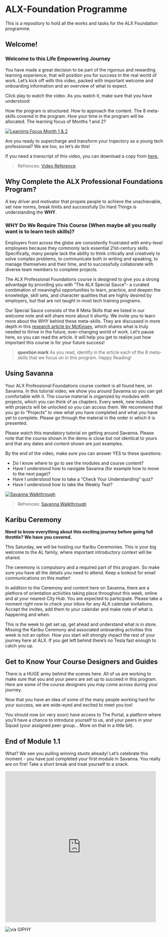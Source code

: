 # ALX-Foundation Programme

This is a repository to hold all the works and tasks for the ALX Foundation programme.

## Welcome!

### Welcome to this Life Empowering Journey

You have made a great decision to be part of the rigorous and rewarding learning experience, that will position you for success in the real world of work. Let’s kick off with this video, packed with important welcome and onboarding information and an overview of what to expect.

Click play to watch the video. As you watch it, make sure that you have understood:

How the program is structured.
How to approach the content.
The 8 meta-skills covered in the program.
How your time in the program will be allocated.
The learning focus of Months 1 and 2?

[![Learning Focus Month 1 & 2](https://drive.google.com/file/d/1QeVM7JK5HjVOpR_8QPMFQjK8kLiph3fb/view)](https://drive.google.com/file/d/1QeVM7JK5HjVOpR_8QPMFQjK8kLiph3fb/view)

Are you ready to supercharge and transform your trajectory as a young tech professional? We are too, so let’s do this!

If you need a transcript of this video, you can download a copy from <a href="https://docs.google.com/document/d/1iP2xznQdvNk8TUSWSECi6ezDX3HzF9q773pSv4QPeiQ/copy">here.</a>

>
> Refrences: <a href="https://drive.google.com/file/d/1QeVM7JK5HjVOpR_8QPMFQjK8kLiph3fb/view?usp=sharing">Video Reference</a>
>

## Why Complete the ALX Professional Foundations Program?

A key driver and motivator that propels people to achieve the unachievable, set new norms, break limits and successfully Do Hard Things is understanding the **WHY**.

### WHY Do We Require This Course (When maybe all you really want is to learn tech skills)?
Employers from across the globe are consistently frustrated with entry-level employees because they commonly lack essential 21st-century skills. Specifically, many people lack the ability to think critically and creatively to solve complex problems, to communicate both in writing and speaking, to manage themselves and their time, and to successfully collaborate with diverse team members to complete projects.

The ALX Professional Foundations course is designed to give you a strong advantage by providing you with “The ALX Special Sauce”– a curated combination of meaningful opportunities to learn, practice, and deepen the knowledge, skill sets, and character qualities that are highly desired by employers, but that are not taught in most tech training programs.

Our Special Sauce consists of the 8 Meta Skills that we listed in our welcome note and will share more about it shortly. We invite you to learn more about the WHY behind these meta-skills. They are discussed in more depth in this <a href="https://www.mckinsey.com/industries/public-sector/our-insights/defining-the-skills-citizens-will-need-in-the-future-world-of-work?cid=other-soc-lkn-mps-mck-oth-2106--&amp;sid=8452174334&amp;linkId=194255334">research article by McKinsey</a>, which shares what is truly needed to thrive in the future, ever-changing world of work. Let’s pause here, so you can read the article. It will help you get to realize just how important this course is for your future success!

>
> **question mark**
> As you read, identify in the article each of the 8 meta-skills that we focus on in this program. Happy Reading!
>

## Using Savanna

Your ALX Professional Foundations course content is all found here, on Savanna. In this tutorial video, we show you around Savanna so you can get comfortable with it. The course material is organized by modules with projects, which you can think of as chapters. Every week, new modules with projects will be unlocked so you can access them. We recommend that you go to “Projects” to view what you have completed and what you have yet to complete. Please go through the material in the order in which it is presented.

Please watch this mandatory tutorial on getting around Savanna. Please note that the course shown in the demo is close but not identical to yours and that any dates and content shown are just examples.

By the end of the video, make sure you can answer YES to these questions:

- Do I know where to go to see the modules and course content?
- Have I understood how to navigate Savanna (for example how to move to the next page)?
- Have I understood how to take a “Check Your Understanding” quiz?
- Have I understood how to take the Weekly Test?

[![Savanna Walkthrough](https://www.youtube.com/watch?v=o75c90vuVqE)](https://www.youtube.com/watch?v=o75c90vuVqE&embeds_referring_euri=https%3A%2F%2Fintranet.alxswe.com%2F&source_ve_path=Mjg2NjY)

>
> Refrences: <a href="https://www.youtube.com/watch?v=o75c90vuVqE">Savanna Walkthrough</a>
>

## Karibu Ceremony

**Need to know everything about this exciting journey before going full throttle? We have you covered.**

This Saturday, we will be hosting our Karibu Ceremonies. This is your big welcome to the AL family, where important introductory context will be shared.

The ceremony is compulsory and a required part of this program. So make sure you have all the details you need to attend. Keep a lookout for email communications on this matter!

In addition to the Ceremony and content here on Savanna, there are a plethora of orientation activities taking place throughout this week, online and at your nearest City Hub. You are expected to participate. Please take a moment right now to check your inbox for any ALX calendar invitations. Accept the invites, add them to your calendar and make note of what is happening and when.

This is the week to get set up, get ahead and understand what is in store. Missing the Karibu Ceremony and associated onboarding activities this week is not an option. How you start will strongly impact the rest of your journey here at ALX. If you get left behind there’s no Tesla fast enough to catch you up.

## Get to Know Your Course Designers and Guides

There is a HUGE army behind the scenes here. All of us are working to make sure that you and your peers are set up to succeed in this program. Here are some of the course designers you may come across during your journey.



Now that you have an idea of some of the many people working hard for your success, we are wide-eyed and excited to meet you too!

You should now (or very soon) have access to The Portal, a platform where you’ll have a chance to introduce yourself to us, and your peers in your Squad (your assigned peer group… More on that in a little bit).

## End of Module 1.1

What? We see you pulling winning stunts already!
Let’s celebrate this moment - you have just completed your first module in Savanna.
You really are on fire!
Take a short break and treat yourself to a snack.

<iframe src="https://giphy.com/embed/l4vMelIOmfR0kVxhY8" width="480" height="480" style="" frameBorder="0" class="giphy-embed" allowFullScreen></iframe>
<p><img src="https://giphy.com/gifs/snack-wfh-jazzer-guys-l4vMelIOmfR0kVxhY8" alt="via GIPHY"></p>

